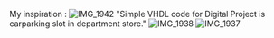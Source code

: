 My inspiration :
![IMG_1942](https://github.com/user-attachments/assets/000e28e1-2eb2-4425-947c-7e0ad4cd57d9)
"Simple VHDL code for Digital Project is carparking slot in department store." 
![IMG_1938](https://github.com/user-attachments/assets/12322e3c-2fbd-4abb-be23-8f9427d3751a)
![IMG_1937](https://github.com/user-attachments/assets/55b12312-af93-4bed-a1b6-2cfc2d917ceb)

